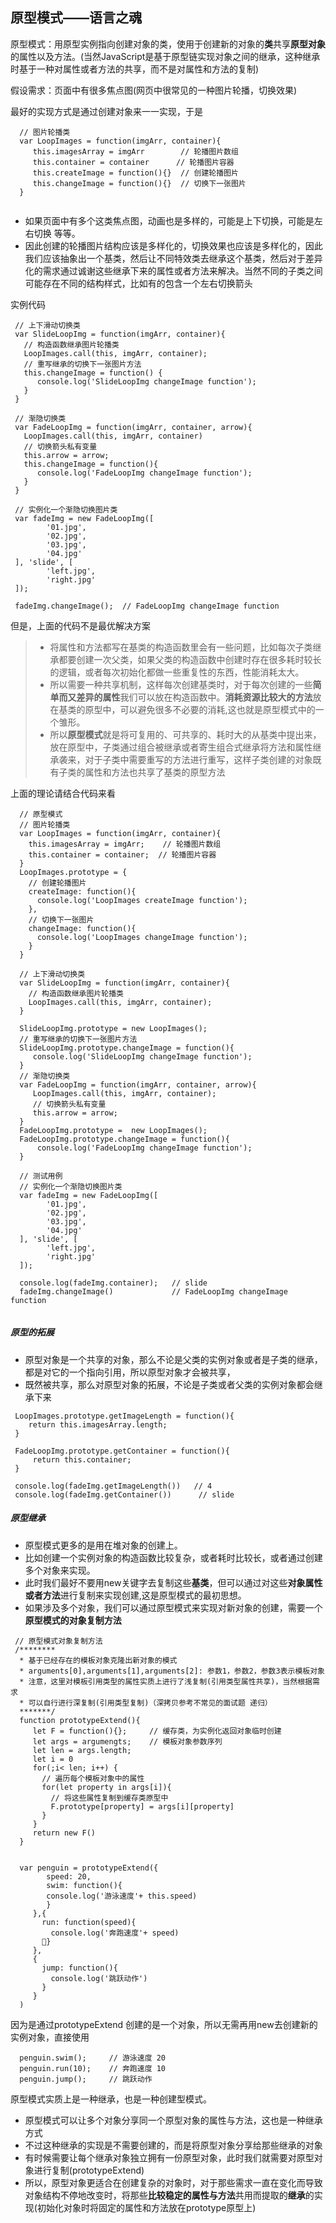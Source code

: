 ## 原型模式——语言之魂
原型模式：用原型实例指向创建对象的类，使用于创建新的对象的**类**共享**原型对象**的属性以及方法。(当然JavaScript是基于原型链实现对象之间的继承，这种继承时基于一种对属性或者方法的共享，而不是对属性和方法的复制)

假设需求：页面中有很多焦点图(网页中很常见的一种图片轮播，切换效果)

最好的实现方式是通过创建对象来一一实现，于是

```
  // 图片轮播类
  var LoopImages = function(imgArr, container){
     this.imagesArray = imgArr        // 轮播图片数组
     this.container = container      // 轮播图片容器
     this.createImage = function(){}  // 创建轮播图片
     this.changeImage = function(){}  // 切换下一张图片
  }
  
```

* 如果页面中有多个这类焦点图，动画也是多样的，可能是上下切换，可能是左右切换 等等。
* 因此创建的轮播图片结构应该是多样化的，切换效果也应该是多样化的，因此我们应该抽象出一个基类，然后让不同特效类去继承这个基类，然后对于差异化的需求通过诚谢这些继承下来的属性或者方法来解决。当然不同的子类之间可能存在不同的结构样式，比如有的包含一个左右切换箭头

实例代码

```
 // 上下滑动切换类
 var SlideLoopImg = function(imgArr, container){
   // 构造函数继承图片轮播类
   LoopImages.call(this, imgArr, container);
   // 重写继承的切换下一张图片方法
   this.changeImage = function() {
      console.log('SlideLoopImg changeImage function');
   }
 }
 
 // 渐隐切换类
 var FadeLoopImg = function(imgArr, container, arrow){
   LoopImages.call(this, imgArr, container)
   // 切换箭头私有变量
   this.arrow = arrow;
   this.changeImage = function(){
      console.log('FadeLoopImg changeImage function');
   }
 }

 // 实例化一个渐隐切换图片类
 var fadeImg = new FadeLoopImg([
 		'01.jpg',
 		'02.jpg',
 		'03.jpg',
 		'04.jpg'
 ], 'slide', [
 		'left.jpg',
 		'right.jpg'
 ]);
 
 fadeImg.changeImage();  // FadeLoopImg changeImage function

```

但是，上面的代码不是最优解决方案
 
>* 将属性和方法都写在基类的构造函数里会有一些问题，比如每次子类继承都要创建一次父类，如果父类的构造函数中创建时存在很多耗时较长的逻辑，或者每次初始化都做一些重复性的东西，性能消耗太大。
>* 所以需要一种共享机制，这样每次创建基类时，对于每次创建的一些**简单而又差异的属性**我们可以放在构造函数中。**消耗资源比较大的方法**放在基类的原型中，可以避免很多不必要的消耗,这也就是原型模式中的一个雏形。
>* 所以**原型模式**就是将可复用的、可共享的、耗时大的从基类中提出来，放在原型中，子类通过组合被继承或者寄生组合式继承将方法和属性继承袭来，对于子类中需要重写的方法进行重写，这样子类创建的对象既有子类的属性和方法也共享了基类的原型方法

上面的理论请结合代码来看

```
  // 原型模式
  // 图片轮播类
  var LoopImages = function(imgArr, container){
    this.imagesArray = imgArr;    // 轮播图片数组
    this.container = container;  // 轮播图片容器
  }
  LoopImages.prototype = {
    // 创建轮播图片
    createImage: function(){
      console.log('LoopImages createImage function');
    },
    // 切换下一张图片
    changeImage: function(){
      console.log('LoopImages changeImage function');
    }
  }
  
  // 上下滑动切换类
  var SlideLoopImg = function(imgArr, container){
    // 构造函数继承图片轮播类
    LoopImages.call(this, imgArr, container);
  }
  
  SlideLoopImg.prototype = new LoopImages();
  // 重写继承的切换下一张图片方法
  SlideLoopImg.prototype.changeImage = function(){
     console.log('SlideLoopImg changeImage function');
  }
  // 渐隐切换类
  var FadeLoopImg = function(imgArr, container, arrow){
     LoopImages.call(this, imgArr, container);
     // 切换箭头私有变量
     this.arrow = arrow;
  }
  FadeLoopImg.prototype =  new LoopImages();
  FadeLoopImg.prototype.changeImage = function(){
      console.log('FadeLoopImg changeImage function');
  }
  
  // 测试用例
  // 实例化一个渐隐切换图片类
  var fadeImg = new FadeLoopImg([
 		'01.jpg',
 		'02.jpg',
 		'03.jpg',
 		'04.jpg'
  ], 'slide', [
 		'left.jpg',
 		'right.jpg'
  ]);
  
  console.log(fadeImg.container);   // slide
  fadeImg.changeImage()             // FadeLoopImg changeImage function
  
```

##### 原型的拓展

* 原型对象是一个共享的对象，那么不论是父类的实例对象或者是子类的继承，都是对它的一个指向引用，所以原型对象才会被共享，
* 既然被共享，那么对原型对象的拓展，不论是子类或者父类的实例对象都会继承下来

```
 LoopImages.prototype.getImageLength = function(){
    return this.imagesArray.length;
 }
 
 FadeLoopImg.prototype.getContainer = function(){
     return this.container;
 }
 
 console.log(fadeImg.getImageLength())   // 4
 console.log(fadeImg.getContainer())      // slide

```

##### 原型继承
* 原型模式更多的是用在堆对象的创建上。
* 比如创建一个实例对象的构造函数比较复杂，或者耗时比较长，或者通过创建多个对象来实现。
* 此时我们最好不要用new关键字去复制这些**基类**，但可以通过对这些**对象属性或者方法**进行复制来实现创建,这是原型模式的最初思想。 
* 如果涉及多个对象，我们可以通过原型模式来实现对新对象的创建，需要一个**原型模式的对象复制方法**

```
 // 原型模式对象复制方法
 /********
  * 基于已经存在的模板对象克隆出新对象的模式
  * arguments[0],arguments[1],arguments[2]: 参数1，参数2，参数3表示模板对象
  * 注意，这里对模板引用类型的属性实质上进行了浅复制(引用类型属性共享)，当然根据需求
  * 可以自行进行深复制(引用类型复制)（深拷贝参考不常见的面试题 递归）
  *******/
  function prototypeExtend(){
     let F = function(){};     // 缓存类，为实例化返回对象临时创建
     let args = argumengts;    // 模板对象参数序列
     let len = args.length;
     let i = 0
     for(;i< len; i++) {
       // 遍历每个模板对象中的属性
       for(let property in args[i]){
         // 将这些属性复制到缓存类原型中
         F.prototype[property] = args[i][property]
       }
     }
     return new F()
  }
  
  
  var penguin = prototypeExtend({
     	speed: 20,
     	swim: function(){
       	console.log('游泳速度'+ this.speed)
     	}
     },{
       run: function(speed){
         console.log('奔跑速度'+ speed)
       }
     },
     {
       jump: function(){
         console.log('跳跃动作')
       }
  	 }
  )
```
因为是通过prototypeExtend 创建的是一个对象，所以无需再用new去创建新的实例对象，直接使用

```
  penguin.swim();     // 游泳速度 20
  penguin.run(10);    // 奔跑速度 10
  penguin.jump();     // 跳跃动作

```

原型模式实质上是一种继承，也是一种创建型模式。

* 原型模式可以让多个对象分享同一个原型对象的属性与方法，这也是一种继承方式
* 不过这种继承的实现是不需要创建的，而是将原型对象分享给那些继承的对象
* 有时候需要让每个继承对象独立拥有一份原型对象，此时我们就需要对原型对象进行复制(prototypeExtend)
* 所以，原型对象更适合在创建复杂的对象时，对于那些需求一直在变化而导致对象结构不停地改变时，将那些**比较稳定的属性与方法**共用而提取的**继承**的实现(初始化对象时将固定的属性和方法放在prototype原型上)
